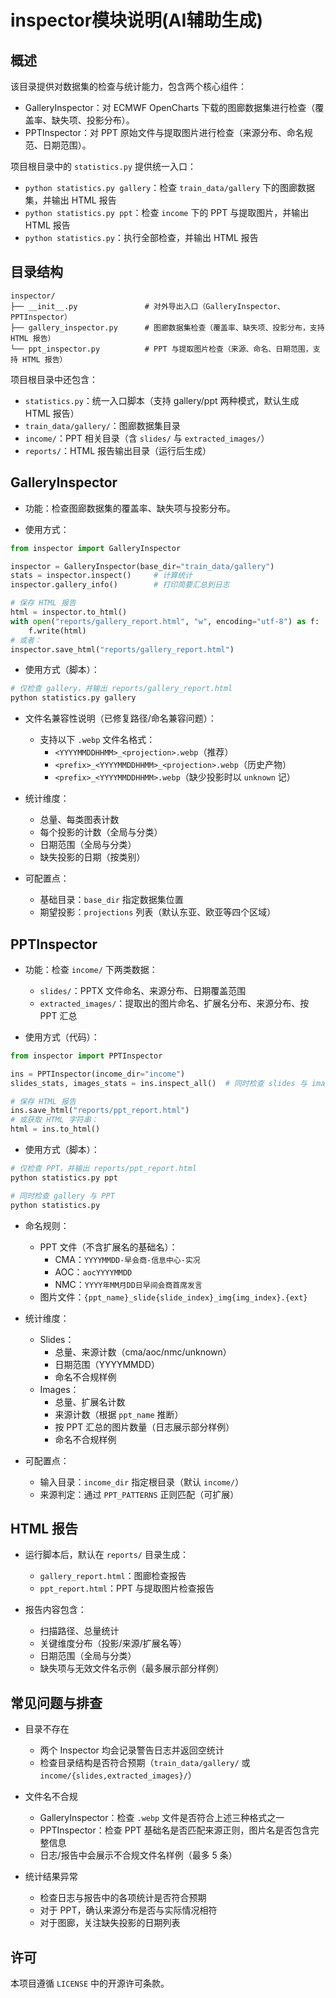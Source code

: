 # inspector模块说明(AI辅助生成)
## 概述

该目录提供对数据集的检查与统计能力，包含两个核心组件：
- GalleryInspector：对 ECMWF OpenCharts 下载的图廊数据集进行检查（覆盖率、缺失项、投影分布）。
- PPTInspector：对 PPT 原始文件与提取图片进行检查（来源分布、命名规范、日期范围）。

项目根目录中的 `statistics.py` 提供统一入口：
- `python statistics.py gallery`：检查 `train_data/gallery` 下的图廊数据集，并输出 HTML 报告
- `python statistics.py ppt`：检查 `income` 下的 PPT 与提取图片，并输出 HTML 报告
- `python statistics.py`：执行全部检查，并输出 HTML 报告

## 目录结构

```
inspector/
├── __init__.py               # 对外导出入口（GalleryInspector、PPTInspector）
├── gallery_inspector.py      # 图廊数据集检查（覆盖率、缺失项、投影分布，支持 HTML 报告）
└── ppt_inspector.py          # PPT 与提取图片检查（来源、命名、日期范围，支持 HTML 报告）
```

项目根目录中还包含：
- `statistics.py`：统一入口脚本（支持 gallery/ppt 两种模式，默认生成 HTML 报告）
- `train_data/gallery/`：图廊数据集目录
- `income/`：PPT 相关目录（含 `slides/` 与 `extracted_images/`）
- `reports/`：HTML 报告输出目录（运行后生成）

## GalleryInspector

- 功能：检查图廊数据集的覆盖率、缺失项与投影分布。

- 使用方式：

```python
from inspector import GalleryInspector

inspector = GalleryInspector(base_dir="train_data/gallery")
stats = inspector.inspect()     # 计算统计
inspector.gallery_info()        # 打印简要汇总到日志

# 保存 HTML 报告
html = inspector.to_html()
with open("reports/gallery_report.html", "w", encoding="utf-8") as f:
    f.write(html)
# 或者：
inspector.save_html("reports/gallery_report.html")
```

- 使用方式（脚本）：

```bash
# 仅检查 gallery，并输出 reports/gallery_report.html
python statistics.py gallery
```

- 文件名兼容性说明（已修复路径/命名兼容问题）：
  - 支持以下 `.webp` 文件名格式：
    - `<YYYYMMDDHHMM>_<projection>.webp`（推荐）
    - `<prefix>_<YYYYMMDDHHMM>_<projection>.webp`（历史产物）
    - `<prefix>_<YYYYMMDDHHMM>.webp`（缺少投影时以 `unknown` 记）

- 统计维度：
  - 总量、每类图表计数
  - 每个投影的计数（全局与分类）
  - 日期范围（全局与分类）
  - 缺失投影的日期（按类别）

- 可配置点：
  - 基础目录：`base_dir` 指定数据集位置
  - 期望投影：`projections` 列表（默认东亚、欧亚等四个区域）

## PPTInspector

- 功能：检查 `income/` 下两类数据：
  - `slides/`：PPTX 文件命名、来源分布、日期覆盖范围
  - `extracted_images/`：提取出的图片命名、扩展名分布、来源分布、按 PPT 汇总

- 使用方式（代码）：

```python
from inspector import PPTInspector

ins = PPTInspector(income_dir="income")
slides_stats, images_stats = ins.inspect_all()  # 同时检查 slides 与 images

# 保存 HTML 报告
ins.save_html("reports/ppt_report.html")
# 或获取 HTML 字符串：
html = ins.to_html()
```

- 使用方式（脚本）：

```bash
# 仅检查 PPT，并输出 reports/ppt_report.html
python statistics.py ppt

# 同时检查 gallery 与 PPT
python statistics.py
```

- 命名规则：
  - PPT 文件（不含扩展名的基础名）：
    - CMA：`YYYYMMDD-早会商-信息中心-实况`
    - AOC：`aocYYYYMMDD`
    - NMC：`YYYY年MM月DD日早间会商首席发言`
  - 图片文件：`{ppt_name}_slide{slide_index}_img{img_index}.{ext}`

- 统计维度：
  - Slides：
    - 总量、来源计数（cma/aoc/nmc/unknown）
    - 日期范围（YYYYMMDD）
    - 命名不合规样例
  - Images：
    - 总量、扩展名计数
    - 来源计数（根据 `ppt_name` 推断）
    - 按 PPT 汇总的图片数量（日志展示部分样例）
    - 命名不合规样例

- 可配置点：
  - 输入目录：`income_dir` 指定根目录（默认 `income/`）
  - 来源判定：通过 `PPT_PATTERNS` 正则匹配（可扩展）

## HTML 报告

- 运行脚本后，默认在 `reports/` 目录生成：
  - `gallery_report.html`：图廊检查报告
  - `ppt_report.html`：PPT 与提取图片检查报告

- 报告内容包含：
  - 扫描路径、总量统计
  - 关键维度分布（投影/来源/扩展名等）
  - 日期范围（全局与分类）
  - 缺失项与无效文件名示例（最多展示部分样例）

## 常见问题与排查

- 目录不存在
  - 两个 Inspector 均会记录警告日志并返回空统计
  - 检查目录结构是否符合预期（`train_data/gallery/` 或 `income/{slides,extracted_images}/`）

- 文件名不合规
  - GalleryInspector：检查 `.webp` 文件是否符合上述三种格式之一
  - PPTInspector：检查 PPT 基础名是否匹配来源正则，图片名是否包含完整信息
  - 日志/报告中会展示不合规文件名样例（最多 5 条）

- 统计结果异常
  - 检查日志与报告中的各项统计是否符合预期
  - 对于 PPT，确认来源分布是否与实际情况相符
  - 对于图廊，关注缺失投影的日期列表

## 许可

本项目遵循 `LICENSE` 中的开源许可条款。